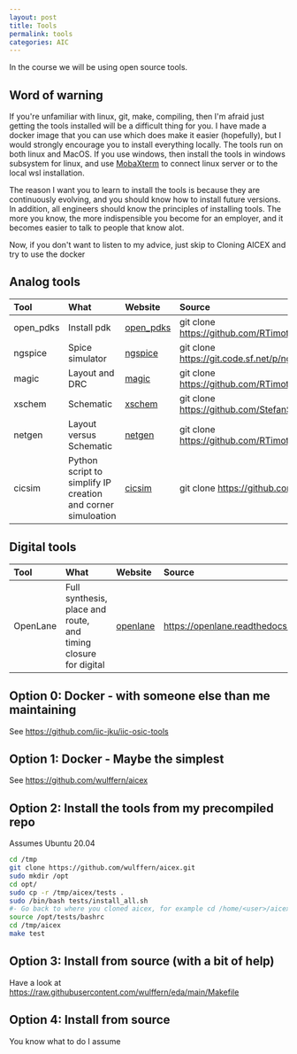 ```yaml
---
layout: post
title: Tools
permalink: tools
categories: AIC
---
```


In the course we will be using open source tools.

## Word of warning

If you're unfamiliar with linux, git, make, compiling, then I'm afraid just getting the tools installed will be a difficult thing for you. I have made a docker image that you can use which does make it easier (hopefully), but I would strongly encourage you to install everything locally. The tools run on both linux and MacOS. If you use windows, then install the tools in windows subsystem for linux, and use [MobaXterm](https://mobaxterm.mobatek.net) to connect linux server or to the local wsl installation.

The reason I want you to learn to install the tools is because they are continuously evolving, and you should know how to install future versions. In addition, all engineers should know the principles of installing tools. The more you know, the more indispensible you become for an employer, and it becomes easier to talk to people that know alot.

Now, if you don't want to listen to my advice, just skip to Cloning AICEX and try to use the docker


## Analog tools

|Tool	|What| 	Website|	Source|
|:---|:---|:---|:---|   
|open_pdks|	Install pdk|	[open_pdks](http://opencircuitdesign.com/open_pdks/)	|git clone https://github.com/RTimothyEdwards/open_pdks|
|ngspice	|Spice simulator	|[ngspice](https://ngspice.sourceforge.io)	|git clone https://git.code.sf.net/p/ngspice/ngspice|
|magic	|Layout and DRC|	[magic](http://opencircuitdesign.com/magic/)	|git clone https://github.com/RTimothyEdwards/magic|
|xschem|	Schematic|	[xschem](https://xschem.sourceforge.io/stefan/index.html)	|git clone https://github.com/StefanSchippers/xschem.git|
|netgen	|Layout versus Schematic|	[netgen](http://opencircuitdesign.com/netgen/)	|git clone https://github.com/RTimothyEdwards/netgen.git|
|cicsim	|Python script to simplify IP creation and corner simuloation	|[cicsim](https://github.com/wulffern/cicsim)	|git clone https://github.com/wulffern/cicsim|

## Digital tools

|Tool	|What	|Website|	Source|
|:---|:---|:---|:---|  
|OpenLane	|Full synthesis, place and route, and timing closure for digital|	[openlane](https://openlane.readthedocs.io/en/latest/)|	https://openlane.readthedocs.io/en/latest/getting_started/installation.html|

## Option 0: Docker - with someone else than me maintaining
See https://github.com/iic-jku/iic-osic-tools 

## Option 1: Docker - Maybe the simplest
See https://github.com/wulffern/aicex

## Option 2:  Install the tools from my precompiled repo
Assumes Ubuntu 20.04

```bash
cd /tmp
git clone https://github.com/wulffern/aicex.git
sudo mkdir /opt
cd opt/
sudo cp -r /tmp/aicex/tests .
sudo /bin/bash tests/install_all.sh
#- Go back to where you cloned aicex, for example cd /home/<user>/aicex
source /opt/tests/bashrc
cd /tmp/aicex
make test
```

## Option 3: Install from source (with a bit of help)
Have a look at https://raw.githubusercontent.com/wulffern/eda/main/Makefile

## Option 4: Install from source
You know what to do I assume
